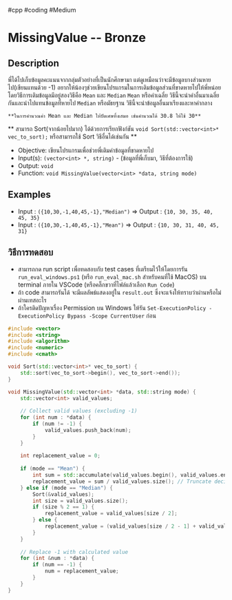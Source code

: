 #cpp #coding #Medium 
# MissingValue -- Bronze
## Description
พี่ได้ไปเก็บข้อมูลคะแนนจากกลุ่มตัวอย่างที่เป็นนักศึกษามา แต่ดูเหมือนว่าจะมีข้อมูลบางส่วนหายไป(เขียนแทนด้วย -1) อยากให้น้องๆช่วยเขียนโปรแกรมในการเติมข้อมูลส่วนที่ขาดหายไปให้พี่หน่อย โดยวิธีการเติมข้อมูลมีอยู่สองวิธีคือ `Mean` และ `Median`
`Mean` หรือค่าเฉลี่ย วิธีนี้จะนำค่าอื่นมาเฉลี่ยกันและนำไปแทนข้อมูลที่หายไป
`Median` หรือมัธยฐาน วิธีนี้จะนำข้อมูลอื่นมาเรียงและหาค่ากลาง

`**ในการคำนวณค่า Mean และ Median ให้ปัดเศษทิ้งเสมอ เช่นคำนวณได้ 30.8 ให้ใช้ 30**`

** สามารถ Sort(จากน้อยไปมาก) ได้ด้วยการเรียกฟังก์ชัน `void Sort(std::vector<int>* vec_to_sort);` หรือสามารถใช้ Sort วิธีอื่นได้เช่นกัน **

- Objective: เขียนโปรแกรมเพื่อช่วยพี่เติมค่าข้อมูลที่ขาดหายไป
- Input(s): `(vector<int> *, string)` - (ข้อมูลที่พี่เก็บมา, วิธีที่ต้องการใช้)
- Output: `void`
- Function: `void MissingValue(vector<int> *data, string mode)`

## Examples
- Input : `({10,30,-1,40,45,-1},"Median")` => Output : `{10, 30, 35, 40, 45, 35}`
- Input : `({10,30,-1,40,45,-1},"Mean")` => Output : `{10, 30, 31, 40, 45, 31}`

## วิธีการทดสอบ
- สามารถกด run script เพื่อทดสอบกับ test cases ที่เตรียมไว้ให้โดยการรัน `run_eval_windows.ps1` (หรือ `run_eval_mac.sh` สำหรับคนที่ใช้ MacOS) บน terminal ภายใน VSCode (หรือคลิ๊กขวาที่ไฟล์แล้วเลือก `Run Code`)
- ถ้า code สามารถรันได้ จะมีผลลัพธ์แสดงอยู่ใน `result.out` ซึ่งจะแจ้งให้ทราบว่าผ่านหรือไม่ผ่านเทสอะไร
- ถ้าใครติดปัญหาเรื่อง Permission บน Windows ให้รัน `Set-ExecutionPolicy -ExecutionPolicy Bypass -Scope CurrentUser` ก่อน

```cpp
#include <vector>
#include <string>
#include <algorithm>
#include <numeric>
#include <cmath>

void Sort(std::vector<int>* vec_to_sort) {
    std::sort(vec_to_sort->begin(), vec_to_sort->end());
}

void MissingValue(std::vector<int> *data, std::string mode) {
    std::vector<int> valid_values;
    
    // Collect valid values (excluding -1)
    for (int num : *data) {
        if (num != -1) {
            valid_values.push_back(num);
        }
    }
    
    int replacement_value = 0;
    
    if (mode == "Mean") {
        int sum = std::accumulate(valid_values.begin(), valid_values.end(), 0);
        replacement_value = sum / valid_values.size(); // Truncate decimal part
    } else if (mode == "Median") {
        Sort(&valid_values);
        int size = valid_values.size();
        if (size % 2 == 1) {
            replacement_value = valid_values[size / 2];
        } else {
            replacement_value = (valid_values[size / 2 - 1] + valid_values[size / 2]) / 2;
        }
    }
    
    // Replace -1 with calculated value
    for (int &num : *data) {
        if (num == -1) {
            num = replacement_value;
        }
    }
}

```